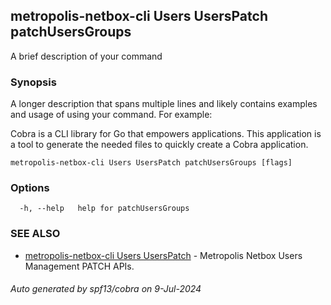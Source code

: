 ## metropolis-netbox-cli Users UsersPatch patchUsersGroups

A brief description of your command

### Synopsis

A longer description that spans multiple lines and likely contains examples
and usage of using your command. For example:

Cobra is a CLI library for Go that empowers applications.
This application is a tool to generate the needed files
to quickly create a Cobra application.

```
metropolis-netbox-cli Users UsersPatch patchUsersGroups [flags]
```

### Options

```
  -h, --help   help for patchUsersGroups
```

### SEE ALSO

* [metropolis-netbox-cli Users UsersPatch]()	 - Metropolis Netbox Users Management PATCH APIs.

###### Auto generated by spf13/cobra on 9-Jul-2024
